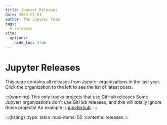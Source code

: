 ```yaml
---
title: Jupyter Releases
date: 2024-01-01
author: The Jupyter Team
tags:
  - releases
site:
  options:
    hide_toc: true
---
```


# Jupyter Releases

This page contains all releases from Jupyter organizations in the last year. Click the organization to the left to see the list of latest posts.

:::{warning} This only tracks projects that use GitHub releases
Some Jupyter organizations don't use GitHub releases, and this will totally ignore those projects! An example is [jupyterhub](https://github.com/jupyterhub/jupyterhub).
:::

:::{listing}
:type: table
:max-items: 50
:contents: releases
:::
